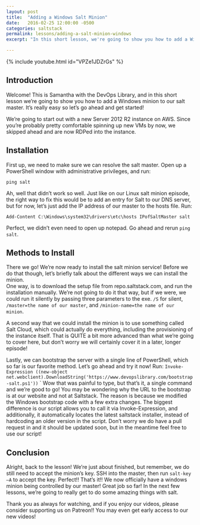 ```yaml
---
layout: post
title:  "Adding a Windows Salt Minion"
date:   2016-02-25 12:00:00 -0500
categories: saltstack
permalink: lessons/adding-a-salt-minion-windows
excerpt: "In this short lesson, we're going to show you how to add a Windows minion to our Salt Master.  It's really easy so let's go ahead and get started!"

---
```

{% include youtube.html id="VPZe1JDZrGs" %}

Introduction
------------
Welcome! This is Samantha with the DevOps Library, and in this short lesson we’re going to show you how to add a Windows minion to our salt master.  It’s really easy so let’s go ahead and get started!

We’re going to start out with a new Server 2012 R2 instance on AWS.  Since you’re probably pretty comfortable spinning up new VMs by now, we skipped ahead and are now RDPed into the instance.

Installation
------------
First up, we need to make sure we can resolve the salt master.  Open up a PowerShell window with administrative privileges, and run:

`ping salt`

Ah, well that didn’t work so well.  Just like on our Linux salt minion episode, the right way to fix this would be to add an entry for Salt to our DNS server, but for now, let’s just add the IP address of our master to the hosts file.  Run:

`Add-Content C:\Windows\system32\drivers\etc\hosts IPofSaltMaster salt`

Perfect, we didn’t even need to open up notepad.  Go ahead and rerun `ping salt`.

Methods to Install
------------------
There we go!  We’re now ready to install the salt minion service!  Before we do that though, let’s briefly talk about the different ways we can install the minion.  
One way, is to download the setup file from repo.saltstack.com, and run the installation manually.  We’re not going to do it that way, but if we were, we could run it silently by passing three parameters to the exe.  `/S` for silent, `/master=the name of our master`, and `/minion-name=the name of our minion`.

A second way that we could install the minion is to use something called Salt Cloud, which could actually do everything, including the provisioning of the instance itself.  That is QUITE a bit more advanced than what we’re going to cover here, but don’t worry we will certainly cover it in a later, longer episode!

Lastly, we can bootstrap the server with a single line of PowerShell, which so far is our favorite method.  Let’s go ahead and try it now!  Run:
`Invoke-Expression ((new-object net.webclient).DownloadString('https://www.devopslibrary.com/bootstrap-salt.ps1'))`
`
Wow that was painful to type, but that’s it, a single command and we’re good to go!  You may be wondering why the URL to the bootstrap is at our website and not at Saltstack.  The reason is because we modified the Windows bootstrap code with a few extra changes.  The biggest difference is our script allows you to call it via Invoke-Expression, and additionally, it automatically locates the latest saltstack installer, instead of hardcoding an older version in the script.  Don’t worry we do have a pull request in and it should be updated soon, but in the meantime feel free to use our script!

Conclusion
----------
Alright, back to the lesson!  We’re just about finished, but remember, we do still need to accept the minion’s key.  SSH into the master, then run `salt-key –A` to accept the key.  Perfect!! That’s it!!  We now officially have a windows minion being controlled by our master!  Great job so far!  In the next few lessons, we’re going to really get to do some amazing things with salt.  

Thank you as always for watching, and if you enjoy our videos, please consider supporting us on Patreon!!  You may even get early access to our new videos!
